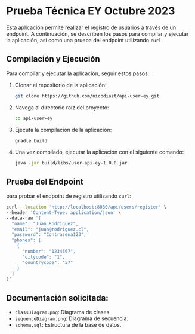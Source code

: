  
# Prueba Técnica EY Octubre 2023

Esta aplicación permite realizar el registro de usuarios a través de un endpoint. A continuación, se describen los pasos para compilar y ejecutar la aplicación, así como una prueba del endpoint utilizando `curl`.

## Compilación y Ejecución

Para compilar y ejecutar la aplicación, seguir estos pasos:


1. Clonar el repositorio de la aplicación:
 

   ```bash
   git clone https://github.com/nicodiazt/api-user-ey.git
   ```

2. Navega al directorio raíz del proyecto:

   ```bash
   cd api-user-ey
   ```

3. Ejecuta la compilación de la aplicación:

   ```bash
   gradle build
   ```

4. Una vez compilado, ejecutar la aplicación con el siguiente comando:

   ```bash
   java -jar build/libs/user-api-ey-1.0.0.jar
   ```
 
 
## Prueba del Endpoint

para probar el endpoint de registro utilizando `curl`:

```bash
curl --location 'http://localhost:8080/api/users/register' \
--header 'Content-Type: application/json' \
--data-raw '{
  "name": "Juan Rodriguez",
  "email": "juan@rodriguez.cl",
  "password": "Contrasena123",
  "phones": [
    {
      "number": "1234567",
      "citycode": "1",
      "countrycode": "57"
    }
  ]
}'
```


## Documentación solicitada:

- `classDiagram.png`: Diagrama de clases.
- `sequenceDiagram.png`: Diagrama de secuencia.
- `schema.sql`: Estructura de la base de datos.


 

 
